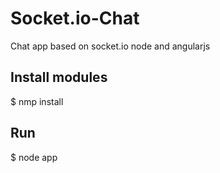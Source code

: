 # Socket.io-Chat
Chat app based on socket.io node and angularjs
## Install modules
$ nmp install
## Run
$ node app
